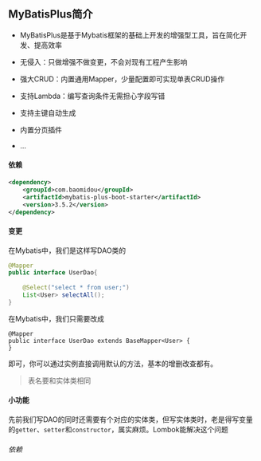 ## MyBatisPlus简介
- MyBatisPlus是基于Mybatis框架的基础上开发的增强型工具，旨在简化开发、提高效率

- 无侵入：只做增强不做变更，不会对现有工程产生影响
- 强大CRUD：内置通用Mapper，少量配置即可实现单表CRUD操作
- 支持Lambda：编写查询条件无需担心字段写错
- 支持主键自动生成
- 内置分页插件
- ...


#### 依赖
```xml
<dependency>  
    <groupId>com.baomidou</groupId>  
    <artifactId>mybatis-plus-boot-starter</artifactId>  
    <version>3.5.2</version>  
</dependency>
```

#### 变更
在Mybatis中，我们是这样写DAO类的
```java
@Mapper  
public interface UserDao{  
  
    @Select("select * from user;")  
    List<User> selectAll();  
}
```

在Mybatis中，我们只需要改成
```
@Mapper  
public interface UserDao extends BaseMapper<User> {
}
```
即可，你可以通过实例直接调用默认的方法，基本的增删改查都有。
> 表名要和实体类相同

#### 小功能
先前我们写DAO的同时还需要有个对应的实体类，但写实体类时，老是得写变量的`getter`、`setter`和`constructor`，属实麻烦。Lombok能解决这个问题

###### 依赖
